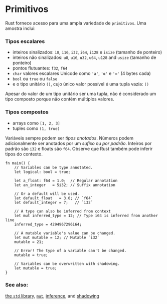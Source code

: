 # Primitivos

<!-- Rust provides access to a wide variety of `primitives`. A sample includes: -->
Rust fornece acesso para uma ampla variedade de `primitivos`. Uma amostra inclui:


<!-- ### Scalar Types

* signed integers: `i8`, `i16`, `i32`, `i64`, `i128` and `isize` (pointer size)
* unsigned integers: `u8`, `u16`, `u32`, `u64`, `u128` and `usize` (pointer
  size)
* floating point: `f32`, `f64`
* `char` Unicode scalar values like `'a'`, `'α'` and `'∞'` (4 bytes each)
* `bool` either `true` or `false`
* and the unit type `()`, whose only possible value is an empty tuple: `()`

Despite the value of a unit type being a tuple, it is not considered a
compound type because it does not contain multiple values.  -->
### Tipos escalares

* inteiros sinalizados: `i8`, `i16`, `i32`, `i64`, `i128` e `isize` (tamanho de ponteiro)
* inteiros não sinalizados: `u8`, `u16`, `u32`, `u64`, `u128` and `usize` (tamanho de ponteiro)
* pontos flutuantes: `f32`, `f64`
* `char` valores escalares Unicode como `'a'`, `'α'` e `'∞'` (4 bytes cada)
* `bool` ou `true` ou `false`
* e o tipo unitário `()`, cujo único valor possível é uma tupla vazia: `()`

Apesar do valor de um tipo unitário ser uma tupla, não é considerado um tipo composto porque não contém múltiplos valores.
<!-- 
### Compound Types

* arrays like `[1, 2, 3]`
* tuples like `(1, true)`

Variables can always be *type annotated*. Numbers may additionally be
annotated via a *suffix* or *by default*. Integers default to `i32` and
floats to `f64`. Note that Rust can also infer types from context.

```rust,editable,ignore,mdbook-runnable
fn main() {
    // Variables can be type annotated.
    let logical: bool = true;

    let a_float: f64 = 1.0;  // Regular annotation
    let an_integer   = 5i32; // Suffix annotation

    // Or a default will be used.
    let default_float   = 3.0; // `f64`
    let default_integer = 7;   // `i32`
    
    // A type can also be inferred from context 
    let mut inferred_type = 12; // Type i64 is inferred from another line
    inferred_type = 4294967296i64;
    
    // A mutable variable's value can be changed.
    let mut mutable = 12; // Mutable `i32`
    mutable = 21;
    
    // Error! The type of a variable can't be changed.
    mutable = true;
    
    // Variables can be overwritten with shadowing.
    let mutable = true;
}
```
 -->
 
### Tipos compostos

* arrays como `[1, 2, 3]`
* tuples como `(1, true)`

Variáveis sempre podem ser *tipos anotados*. Números podem adicionalmente ser anotados por um *sufíxo* ou *por padrão*. Inteiros por padrão são `i32` e floats são `f64`. Observe que Rust também pode inferir tipos do contexto.

```rust,editable,ignore,mdbook-runnable
fn main() {
    // Variables can be type annotated.
    let logical: bool = true;

    let a_float: f64 = 1.0;  // Regular annotation
    let an_integer   = 5i32; // Suffix annotation

    // Or a default will be used.
    let default_float   = 3.0; // `f64`
    let default_integer = 7;   // `i32`
    
    // A type can also be inferred from context 
    let mut inferred_type = 12; // Type i64 is inferred from another line
    inferred_type = 4294967296i64;
    
    // A mutable variable's value can be changed.
    let mut mutable = 12; // Mutable `i32`
    mutable = 21;
    
    // Error! The type of a variable can't be changed.
    mutable = true;
    
    // Variables can be overwritten with shadowing.
    let mutable = true;
}
```

### See also:

[the `std` library][std], [`mut`][mut], [inference], and [shadowing]

[std]: https://doc.rust-lang.org/std/
[mut]: variable_bindings/mut.md
[inference]: types/inference.md
[shadowing]: variable_bindings/scope.md
